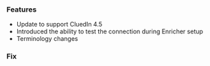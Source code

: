 ### Features
- Update to support CluedIn 4.5
- Introduced the ability to test the connection during Enricher setup
- Terminology changes

### Fix